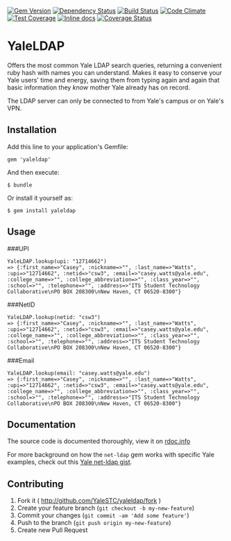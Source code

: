 [![Gem Version](https://badge.fury.io/rb/yaleldap.svg)](http://badge.fury.io/rb/yaleldap)
[![Dependency Status](https://gemnasium.com/YaleSTC/yaleldap.svg)](https://gemnasium.com/YaleSTC/yaleldap)
[![Build Status](https://travis-ci.org/YaleSTC/yaleldap.svg?branch=testinghound)](https://travis-ci.org/YaleSTC/yaleldap)
[![Code Climate](https://codeclimate.com/github/YaleSTC/yaleldap/badges/gpa.svg)](https://codeclimate.com/github/YaleSTC/yaleldap)
[![Test Coverage](https://codeclimate.com/github/YaleSTC/yaleldap/badges/coverage.svg)](https://codeclimate.com/github/YaleSTC/yaleldap)
[![Inline docs](http://inch-ci.org/github/YaleSTC/yaleldap.png?branch=master)](http://inch-ci.org/github/YaleSTC/yaleldap)
[![Coverage Status](https://coveralls.io/repos/YaleSTC/yaleldap/badge.png)](https://coveralls.io/r/YaleSTC/yaleldap)

# YaleLDAP

Offers the most common Yale LDAP search queries, returning a convenient ruby hash with names you can understand. Makes it easy to conserve your Yale users' time and energy, saving them from typing again and again that basic information they *know* mother Yale already has on record.

The LDAP server can only be connected to from Yale's campus or on Yale's VPN.

## Installation

Add this line to your application's Gemfile:

    gem 'yaleldap'

And then execute:

    $ bundle

Or install it yourself as:

    $ gem install yaleldap

## Usage

###UPI
```
YaleLDAP.lookup(upi: "12714662")
=> {:first_name=>"Casey", :nickname=>"", :last_name=>"Watts", :upi=>"12714662", :netid=>"csw3", :email=>"casey.watts@yale.edu", :college_name=>"", :college_abbreviation=>"", :class_year=>"", :school=>"", :telephone=>"", :address=>"ITS Student Technology Collaborative\nPO BOX 208300\nNew Haven, CT 06520-8300"}
```

###NetID
```
YaleLDAP.lookup(netid: "csw3")
=> {:first_name=>"Casey", :nickname=>"", :last_name=>"Watts", :upi=>"12714662", :netid=>"csw3", :email=>"casey.watts@yale.edu", :college_name=>"", :college_abbreviation=>"", :class_year=>"", :school=>"", :telephone=>"", :address=>"ITS Student Technology Collaborative\nPO BOX 208300\nNew Haven, CT 06520-8300"}
```

###Email
```
YaleLDAP.lookup(email: "casey.watts@yale.edu")
=> {:first_name=>"Casey", :nickname=>"", :last_name=>"Watts", :upi=>"12714662", :netid=>"csw3", :email=>"casey.watts@yale.edu", :college_name=>"", :college_abbreviation=>"", :class_year=>"", :school=>"", :telephone=>"", :address=>"ITS Student Technology Collaborative\nPO BOX 208300\nNew Haven, CT 06520-8300"}
```


## Documentation
The source code is documented thoroughly, view it on [rdoc.info](http://rdoc.info/github/YaleSTC/yaleldap/master/frames)

For more background on how the `net-ldap` gem works with specific Yale examples, check out this [Yale net-ldap gist](https://gist.github.com/caseywatts/ddea3996853050d1e5ad).

## Contributing

1. Fork it ( http://github.com/YaleSTC/yaleldap/fork )
2. Create your feature branch (`git checkout -b my-new-feature`)
3. Commit your changes (`git commit -am 'Add some feature'`)
4. Push to the branch (`git push origin my-new-feature`)
5. Create new Pull Request
